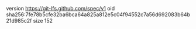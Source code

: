 version https://git-lfs.github.com/spec/v1
oid sha256:7fe78b5cfe32ba6bca64a825a812e5c04f94552c7a56d692083b64b21d985c2f
size 152
